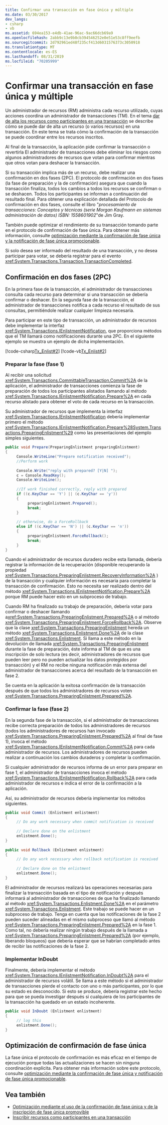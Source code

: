 ```yaml
---
title: Confirmar una transacción en fase única y múltiple
ms.date: 03/30/2017
dev_langs:
- csharp
- vb
ms.assetid: 694ea153-e4db-41ae-96ac-9ac66dcb69a9
ms.openlocfilehash: 2abb9c13e9b0cb394546252e0e51e53c8ff9eefb
ms.sourcegitcommit: 2d792961ed48f235cf413d6031576373c3050918
ms.translationtype: MT
ms.contentlocale: es-ES
ms.lasthandoff: 08/31/2019
ms.locfileid: "70205999"
---
```

# <a name="committing-a-transaction-in-single-phase-and-multi-phase"></a>Confirmar una transacción en fase única y múltiple
Un administrador de recursos (RM) administra cada recurso utilizado, cuyas acciones coordina un administrador de transacciones (TM). En el tema [dar de alta los recursos como participantes en una transacción](enlisting-resources-as-participants-in-a-transaction.md) se describe cómo se puede dar de alta un recurso (o varios recursos) en una transacción. En este tema se trata cómo la confirmación de la transacción se puede coordinar entre los recursos inscritos.  
  
 Al final de la transacción, la aplicación pide confirmar la transacción o revertirla El administrador de transacciones debe eliminar los riesgos como algunos administradores de recursos que votan para confirmar mientras que otros votan para deshacer la transacción.  
  
 Si su transacción implica más de un recurso, debe realizar una confirmación en dos fases (2PC). El protocolo de confirmación en dos fases (la fase de preparación y la de confirmación) asegura que cuando la transacción finaliza, todos los cambios a todos los recursos se confirman o se deshacen. Todos los participantes se informan a continuación del resultado final. Para obtener una explicación detallada del Protocolo de confirmación en dos fases, consulte el libro "*procesamiento de transacciones: Conceptos y técnicas (serie Morgan Kaufmann en sistemas administración de datos) ISBN: 1558601902*"de Jim Gray.  
  
 También puede optimizar el rendimiento de su transacción tomando parte en el protocolo de confirmación de fase única. Para obtener más información, consulte [optimización mediante la confirmación de fase única y la notificación de fase única promocionable](optimization-spc-and-promotable-spn.md).  
  
 Si solo desea ser informado del resultado de una transacción, y no desea participar para votar, se debería registrar para el evento <xref:System.Transactions.Transaction.TransactionCompleted>.  
  
## <a name="two-phase-commit-2pc"></a>Confirmación en dos fases (2PC)  
 En la primera fase de la transacción, el administrador de transacciones consulta cada recurso para determinar si una transacción se debería confirmar o deshacer. En la segunda fase de la transacción, el administrador de transacciones notifica a cada recurso el resultado de sus consultas, permitiéndole realizar cualquier limpieza necesaria.  
  
 Para participar en este tipo de transacción, un administrador de recursos debe implementar la interfaz <xref:System.Transactions.IEnlistmentNotification>, que proporciona métodos que el TM llamará como notificaciones durante una 2PC.  En el siguiente ejemplo se muestra un ejemplo de dicha implementación.  
  
 [!code-csharp[Tx_Enlist#2](../../../../samples/snippets/csharp/VS_Snippets_CFX/tx_enlist/cs/enlist.cs#2)]
 [!code-vb[Tx_Enlist#2](../../../../samples/snippets/visualbasic/VS_Snippets_CFX/tx_enlist/vb/enlist.vb#2)]  
  
### <a name="prepare-phase-phase-1"></a>Preparar la fase (fase 1)  
 Al recibir una solicitud <xref:System.Transactions.CommittableTransaction.Commit%2A> de la aplicación, el administrador de transacciones comienza la fase de preparación de todos los participantes alistados llamando al método <xref:System.Transactions.IEnlistmentNotification.Prepare%2A> en cada recurso alistado para obtener el voto de cada recurso en la transacción.  
  
 Su administrador de recursos que implementa la interfaz <xref:System.Transactions.IEnlistmentNotification> debería implementar primero el método <xref:System.Transactions.IEnlistmentNotification.Prepare%28System.Transactions.PreparingEnlistment%29> como las presentaciones del ejemplo simples siguientes.  
  
```csharp
public void Prepare(PreparingEnlistment preparingEnlistment)  
{  
     Console.WriteLine("Prepare notification received");  
     //Perform work  
  
     Console.Write("reply with prepared? [Y|N] ");  
     c = Console.ReadKey();  
     Console.WriteLine();  
  
     //If work finished correctly, reply with prepared  
     if ((c.KeyChar == 'Y') || (c.KeyChar == 'y'))  
     {  
          preparingEnlistment.Prepared();  
          break;  
     }  
  
     // otherwise, do a ForceRollback  
     else if ((c.KeyChar == 'N') || (c.KeyChar == 'n'))  
     {  
          preparingEnlistment.ForceRollback();  
          break;  
     }  
}  
```  
  
 Cuando el administrador de recursos duradero recibe esta llamada, debería registrar la información de la recuperación (disponible recuperando la propiedad <xref:System.Transactions.PreparingEnlistment.RecoveryInformation%2A> ) de la transacción y cualquier información es necesaria para completar la transacción de confirmación. Esto no necesita ser realizado dentro del método <xref:System.Transactions.IEnlistmentNotification.Prepare%2A> porque RM puede hacer esto en un subproceso de trabajo.  
  
 Cuando RM ha finalizado su trabajo de preparación, debería votar para confirmar o deshacer llamando a<xref:System.Transactions.PreparingEnlistment.Prepared%2A> o al método <xref:System.Transactions.PreparingEnlistment.ForceRollback%2A>. Observe que la clase <xref:System.Transactions.PreparingEnlistment> hereda un método <xref:System.Transactions.Enlistment.Done%2A> de la clase <xref:System.Transactions.Enlistment>. Si llama a este método en la devolución de llamada <xref:System.Transactions.PreparingEnlistment> durante la fase de preparación, éste informa al TM de que es una inscripción de solo lectura (es decir, administradores de recursos que pueden leer pero no pueden actualizar los datos protegidos por transacción) y el RM no recibe ninguna notificación más extensa del administrador de transacciones acerca del resultado de la transacción en fase 2.  
  
 Se cuenta en la aplicación la exitosa confirmación de la transacción después de que todos los administradores de recursos voten <xref:System.Transactions.PreparingEnlistment.Prepared%2A>.  
  
### <a name="commit-phase-phase-2"></a>Confirmar la fase (fase 2)  
 En la segunda fase de la transacción, si el administrador de transacciones recibe correcta preparación de todos los administradores de recursos (todos los administradores de recursos han invocado <xref:System.Transactions.PreparingEnlistment.Prepared%2A> al final de fase 1), invoca el método <xref:System.Transactions.IEnlistmentNotification.Commit%2A> para cada administrador de recursos. Los administradores de recursos pueden realizar a continuación los cambios duraderos y completar la confirmación.  
  
 Si cualquier administrador de recursos informa de un error para preparar en fase 1, el administrador de transacciones invoca el método <xref:System.Transactions.IEnlistmentNotification.Rollback%2A> para cada administrador de recursos e indica el error de la confirmación a la aplicación.  
  
 Así, su administrador de recursos debería implementar los métodos siguientes.  
  
```csharp
public void Commit (Enlistment enlistment)  
{  
     // Do any work necessary when commit notification is received  
  
     // Declare done on the enlistment  
     enlistment.Done();  
}  
  
public void Rollback (Enlistment enlistment)  
{  
     // Do any work necessary when rollback notification is received  
  
     // Declare done on the enlistment    
     enlistment.Done();    
}  
```  
  
 El administrador de recursos realizará las operaciones necesarias para finalizar la transacción basada en el tipo de notificación y después informará al administrador de transacciones de que ha finalizado llamando al método <xref:System.Transactions.Enlistment.Done%2A> en el parámetro <xref:System.Transactions.Enlistment>. Este trabajo se puede hacer en un subproceso de trabajo. Tenga en cuenta que las notificaciones de la fase 2 pueden suceder alineadas en el mismo subproceso que llamó al método <xref:System.Transactions.PreparingEnlistment.Prepared%2A> en la fase 1. Como tal, no debería realizar ningún trabajo después de la llamada a <xref:System.Transactions.PreparingEnlistment.Prepared%2A> (por ejemplo, liberando bloqueos) que debería esperar que se habrían completado antes de recibir las notificaciones de la fase 2.  
  
### <a name="implementing-indoubt"></a>Implementar InDoubt  
 Finalmente, debería implementar el método <xref:System.Transactions.IEnlistmentNotification.InDoubt%2A> para el administrador de recursos volátil. Se llama a este método si el administrador de transacciones pierde el contacto con uno o más participantes, por lo que su estado es desconocido. Si esto se produce, debería registrar este hecho para que se pueda investigar después si cualquiera de los participantes de la transacción ha quedado en un estado incoherente.  
  
```csharp
public void InDoubt (Enlistment enlistment)  
{  
     // log this  
     enlistment.Done();  
}  
```  
  
## <a name="single-phase-commit-optimization"></a>Optimización de confirmación de fase única  
 La fase única el protocolo de confirmación es más eficaz en el tiempo de ejecución porque todas las actualizaciones se hacen sin ninguna coordinación explícita. Para obtener más información sobre este protocolo, consulte [optimización mediante la confirmación de fase única y notificación de fase única promocionable](optimization-spc-and-promotable-spn.md).  
  
## <a name="see-also"></a>Vea también

- [Optimización mediante el uso de la confirmación de fase única y de la inscripción de fase única promovible](optimization-spc-and-promotable-spn.md)
- [Inscribir recursos como participantes en una transacción](enlisting-resources-as-participants-in-a-transaction.md)
